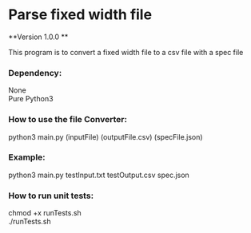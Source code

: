# Parse fixed width file
**Version 1.0.0 **

This program is to convert a fixed width file to a csv file with a spec file
### Dependency:
None <br>
Pure Python3 

### How to use the file Converter:
python3 main.py (inputFile) (outputFile.csv) (specFile.json)

### Example:
python3 main.py testInput.txt testOutput.csv spec.json

### How to run unit tests:
chmod +x runTests.sh <br>
./runTests.sh
